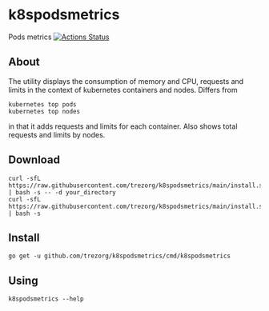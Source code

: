 k8spodsmetrics
====================================

Pods metrics
[![Actions Status]( https://github.com/trezorg/k8spodsmetrics/actions/workflows/go.yml/badge.svg)](https://github.com/trezorg/k8spodsmetrics/actions)

About
------------------------------------

The utility displays the consumption of memory and CPU, requests and limits in the context of kubernetes containers and nodes.
Differs from

    kubernetes top pods
    kubernetes top nodes

in that it adds requests and limits for each container.
Also shows total requests and limits by nodes.

Download
------------------------------------

    curl -sfL https://raw.githubusercontent.com/trezorg/k8spodsmetrics/main/install.sh | bash -s -- -d your_directory
    curl -sfL https://raw.githubusercontent.com/trezorg/k8spodsmetrics/main/install.sh | bash -s

Install
------------------------------------

    go get -u github.com/trezorg/k8spodsmetrics/cmd/k8spodsmetrics

Using
------------------------------------

    k8spodsmetrics --help
